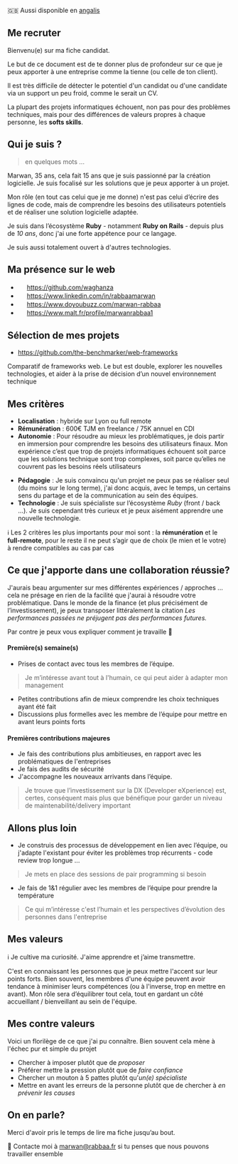 :gb: Aussi disponible en [angalis](about-me.en.md)

## Me recruter

Bienvenu(e) sur ma fiche candidat. 

Le but de ce document est de te donner plus de profondeur sur ce que je peux apporter à une entreprise comme la tienne (ou celle de ton client).

Il est très difficile de détecter le potentiel d'un candidat ou d'une candidate via un support un peu froid, comme le serait un CV.

La plupart des projets informatiques échouent, non pas pour des problèmes techniques, mais pour des différences de valeurs propres à chaque personne, les **softs skills**.


##  Qui je suis ? 

> en quelques mots ...

Marwan, 35 ans, cela fait 15 ans que je suis passionné par la création logicielle. Je suis focalisé sur les solutions que je peux apporter à un projet.

Mon rôle (en tout cas celui que je me donne) n'est pas celui d’écrire des lignes de code, mais de comprendre les besoins des utilisateurs potentiels et de réaliser une solution logicielle adaptée.

Je suis dans l’écosystème **Ruby** - notamment **Ruby on Rails** - depuis plus de _10 ans_, donc j'ai une forte appétence pour ce langage. 

Je suis aussi totalement ouvert à d'autres technologies.

## Ma présence sur le web

- <img width="16" height="16" src="https://skillicons.dev/icons?i=github"> https://github.com/waghanza
- <img width="16" height="16" src="https://skillicons.dev/icons?i=linkedin"> https://www.linkedin.com/in/rabbaamarwan
- <img width="16" height="16" src="https://www.doyoubuzz.com/favicon.ico"> https://www.doyoubuzz.com/marwan-rabbaa
- <img width="16" height="16" src="https://cdn.cookielaw.org/logos/05ac99e5-12b5-453a-9d34-cab6cc8b270a/a2ec2e66-d97f-4e33-bc95-66bed1fa8446/malt_picto_color.png"> https://www.malt.fr/profile/marwanrabbaa1

## Sélection de mes projets

+ https://github.com/the-benchmarker/web-frameworks

Comparatif de frameworks web. Le but est double, explorer les nouvelles technologies, et aider à la prise de décision d’un nouvel environnement technique

## Mes critères

+ **Localisation** : hybride sur Lyon ou full remote
+ **Rémunération** : 600€ TJM en freelance / 75K annuel en  CDI 
+ **Autonomie** : Pour résoudre au mieux les problématiques, je dois partir en immersion pour comprendre les besoins des utilisateurs finaux. Mon expérience c’est que trop de projets informatiques échouent soit parce que les solutions technique sont trop complexes, soit parce qu’elles ne couvrent pas les besoins réels utilisateurs
- **Pédagogie** : Je suis convaincu qu'un projet ne peux pas se réaliser seul (du moins sur le long terme), j'ai donc acquis, avec le temps, un certains sens du partage et de la communication au sein des équipes.
- **Technologie** : Je suis spécialiste sur l’écosystème *Ruby* (front / back ...). Je suis cependant très curieux et je peux aisément apprendre une nouvelle technologie.


:information_source: Les 2 critères les plus importants pour moi sont : la **rémunération** et le **full-remote**, pour le reste il ne peut s’agir que de choix (le mien et le votre) à rendre compatibles au cas par cas


## Ce que j'apporte dans une collaboration réussie?

J'aurais beau argumenter sur mes différentes expériences  / approches ... cela ne présage en rien de la facilité que j'aurai à résoudre votre problématique. Dans le monde de la finance (et plus précisément de l’investissement), je peux transposer littéralement la citation _Les performances passées ne préjugent pas des performances futures._

Par contre je peux vous expliquer comment je travaille :rocket:

#### Première(s) semaine(s)

+ Prises de contact avec tous les membres de l’équipe. 
> Je m’intéresse avant tout à l'humain, ce qui peut aider à adapter mon management
+ Petites contributions afin de mieux comprendre les choix techniques ayant été fait
+ Discussions plus formelles avec les membre de l’équipe pour mettre en avant leurs points forts

#### Premières contributions majeures

+ Je fais des contributions plus ambitieuses, en rapport avec les problématiques de l'entreprises
+ Je fais des audits de sécurité 
+ J'accompagne les nouveaux arrivants dans l’équipe. 
> Je trouve que l’investissement sur la DX (Developer eXperience) est, certes, conséquent mais plus que bénéfique pour garder un niveau de maintenabilité/delivery important


## Allons plus loin

+ Je construis des processus de développement en lien avec l’équipe, ou j'adapte l'existant pour éviter les problèmes trop récurrents - code review trop longue ... 
> Je mets en place des sessions de pair programming si besoin
+ Je fais de 1&1 régulier avec les membres de l’équipe pour prendre la température
> Ce qui m’intéresse c'est l’humain et les perspectives d’évolution des personnes dans l'entreprise

## Mes valeurs

:information_source: Je cultive ma curiosité. J'aime apprendre et j’aime transmettre.

C'est en connaissant les personnes que je peux mettre l'accent sur leur points forts. Bien souvent, les membres d'une équipe peuvent avoir tendance à minimiser leurs compétences (ou à l'inverse, trop en mettre en avant). Mon rôle sera d’équilibrer tout cela, tout en gardant un côté accueillant / bienveillant au sein de l'équipe.


## Mes contre valeurs

Voici un florilège de ce que j'ai pu connaître. Bien souvent cela mène à l'échec pur et simple du projet

+ Chercher à imposer plutôt que de _proposer_
+ Préférer mettre la pression plutôt que de _faire confiance_
+ Chercher un mouton à 5 pattes plutôt qu'_un(e) spécialiste_
+ Mettre en avant les erreurs de la personne plutôt que de chercher à _en prévenir les causes_

## On en parle?

Merci d'avoir pris le temps de lire ma fiche jusqu’au bout.

💌 Contacte moi à [marwan@rabbaa.fr](mailto:marwan@rabbaa.fr) si tu penses que nous pouvons travailler ensemble


